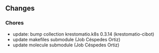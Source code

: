 ## Changes

### Chores

* update: bump collection krestomatio.k8s 0.3.14 (krestomatio-cibot)
* update makefiles submodule (Job Céspedes Ortiz)
* update molecule submodule (Job Céspedes Ortiz)
